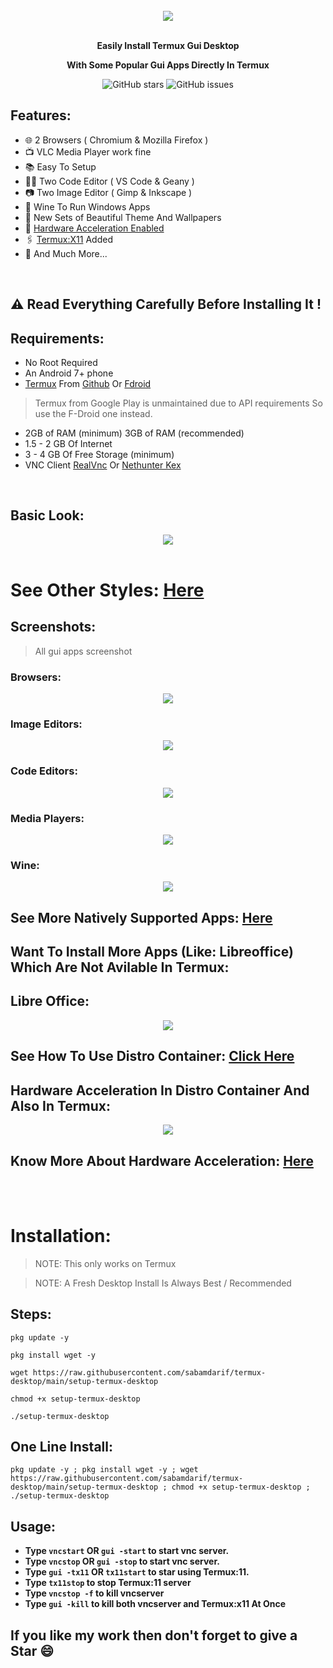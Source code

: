 
<br>
<center><img src="images/xfce/look_1/desktop.png"></center>
<br>
<p align="center"><b>Easily Install Termux Gui Desktop </b></p>
<p align="center"><b>With Some Popular Gui Apps Directly In Termux</b></p>

<div align="center">

![GitHub stars](https://img.shields.io/github/stars/sabamdarif/termux-desktop)
![GitHub issues](https://img.shields.io/github/issues/sabamdarif/termux-desktop)

</div>

## Features:

- :globe_with_meridians: 2 Browsers ( Chromium & Mozilla Firefox )
- :tv: VLC Media Player work fine
- :books: Easy To Setup
- :man_technologist: Two Code Editor ( VS Code & Geany )
- :camera: Two Image Editor ( Gimp & Inkscape )
- :wine_glass: Wine To Run Windows Apps
- :art: New Sets of Beautiful Theme And Wallpapers
- :mechanical_arm: [Hardware Acceleration Enabled](hw-acceleration.md)
- :paperclips: [Termux:X11](https://github.com/termux/termux-x11) Added
- :link: And Much More...
<br>

## :warning: Read Everything Carefully Before Installing It !

## Requirements:
- No Root Required
- An Android 7+ phone
- [Termux](https://termux.dev/en/) From [Github](https://github.com/termux/termux-app/releases) Or [Fdroid](https://f-droid.org/en/packages/com.termux/)
> Termux from Google Play is unmaintained due to API requirements So use the F-Droid one instead.
- 2GB of RAM (minimum) 3GB of RAM (recommended)
- 1.5 - 2 GB Of Internet
- 3 - 4 GB Of Free Storage (minimum)
- VNC Client [RealVnc](https://play.google.com/store/apps/details?id=com.realvnc.viewer.android) Or [Nethunter Kex](https://store.nethunter.com/en/packages/com.offsec.nethunter.kex/)

<br>

## Basic Look:

<center><img src="images/xfce/look_1/look.png"></center>
<br>

# See Other Styles: [Here](xfce_styles.md)

## Screenshots:
> All gui apps screenshot

### Browsers:

<center><img src="images/apps/firefox-chromium.png"></center>

### Image Editors:

<center><img src="images/apps/inkscape-gimp.png"></center>

### Code Editors:

<center><img src="images/apps/geany-vscode.png"></center>

### Media Players:

<center><img src="images/apps/parole-vlc.png"></center>

### Wine:

<center><img src="images/apps/wine.png"></center>

## See More Natively Supported Apps: [Here](applist.md)

## Want To Install More Apps (Like: Libreoffice) Which Are Not Avilable In Termux:

## Libre Office:

<center><img src="images/apps/container-libreoffice-2.png"></center>


## See How To Use Distro Container: [Click Here](proot-caontainer.md)

## Hardware Acceleration In Distro Container And Also In Termux:

<center><img src="images/pdrun-glmark2.png"></center>

## Know More About Hardware Acceleration: [Here](hw-acceleration.md)

<br>
<br>

# Installation:

>NOTE: This only works on Termux

>NOTE: A Fresh Desktop Install Is Always Best / Recommended

## Steps:

```
pkg update -y
```
```
pkg install wget -y
```
```
wget https://raw.githubusercontent.com/sabamdarif/termux-desktop/main/setup-termux-desktop
```
```
chmod +x setup-termux-desktop
```
```
./setup-termux-desktop
```
## One Line Install:

```
pkg update -y ; pkg install wget -y ; wget https://raw.githubusercontent.com/sabamdarif/termux-desktop/main/setup-termux-desktop ; chmod +x setup-termux-desktop ; ./setup-termux-desktop
```


## Usage:
- **Type `vncstart` OR `gui -start` to start vnc server.**
- **Type `vncstop` OR `gui -stop` to start vnc server.**
- **Type `gui -tx11` OR `tx11start` to star using Termux:11.**
- **Type `tx11stop` to stop Termux:11 server**
- **Type `vncstop -f` to kill vncserver**
- **Type `gui -kill` to kill both vncserver and Termux:x11 At Once**
## If you like my work then don't forget to give a Star :smile:
